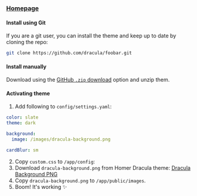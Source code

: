### [Homepage]([[https://foobar.com](https://gethomepage.dev)](https://gethomepage.dev/))

#### Install using Git

If you are a git user, you can install the theme and keep up to date by cloning the repo:

```bash
git clone https://github.com/dracula/foobar.git
```

#### Install manually

Download using the [GitHub `.zip` download](https://github.com/dracula/foobar/archive/master.zip) option and unzip them.

#### Activating theme

1. Add following to ``config/settings.yaml``:
```yaml
color: slate
theme: dark

background:
  image: /images/dracula-background.png

cardBlur: sm
```
2. Copy ``custom.css`` to ``/app/config``:
3. Download ``dracula-background.png`` from Homer Dracula theme:
[Dracula Background PNG](https://github.com/dracula/homer/blob/437b67925299b57013e5d169167096ef2d99f604/dracula-background.png)
4. Copy ``dracula-background.png`` to ``/app/public/images``.
5. Boom! It's working ✨
